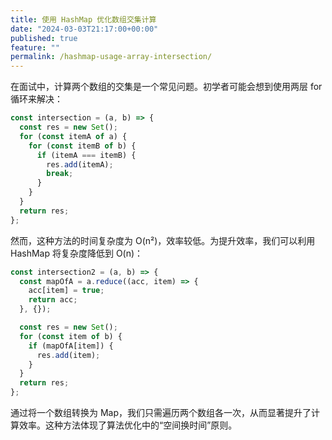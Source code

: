 ```yaml
---
title: 使用 HashMap 优化数组交集计算
date: "2024-03-03T21:17:00+00:00"
published: true
feature: ""
permalink: /hashmap-usage-array-intersection/
---
```


在面试中，计算两个数组的交集是一个常见问题。初学者可能会想到使用两层 for 循环来解决：

```javascript
const intersection = (a, b) => {
  const res = new Set();
  for (const itemA of a) {
    for (const itemB of b) {
      if (itemA === itemB) {
        res.add(itemA);
        break;
      }
    }
  }
  return res;
};
```

然而，这种方法的时间复杂度为 O(n²)，效率较低。为提升效率，我们可以利用 HashMap 将复杂度降低到 O(n)：

```javascript
const intersection2 = (a, b) => {
  const mapOfA = a.reduce((acc, item) => {
    acc[item] = true;
    return acc;
  }, {});

  const res = new Set();
  for (const item of b) {
    if (mapOfA[item]) {
      res.add(item);
    }
  }
  return res;
};
```

通过将一个数组转换为 Map，我们只需遍历两个数组各一次，从而显著提升了计算效率。这种方法体现了算法优化中的“空间换时间”原则。
